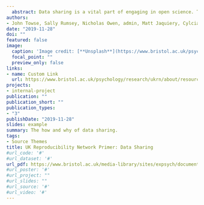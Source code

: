 ```yaml
---
  abstract: Data sharing is a vital part of engaging in open science. This short primer tells you what it is, as well as how and why you should share your data.
authors:
- John Towse, Sally Rumsey, Nicholas Owen, admin, Matt Jaquiery, Cylcia Bolibaugh
date: "2019-11-28"
doi: ""
featured: false
image:
  caption: 'Image credit: [**Unsplash**](https://www.bristol.ac.uk/psychology/research/ukrn/)'
  focal_point: ""
  preview_only: false
links:
- name: Custom Link
  url: https://www.bristol.ac.uk/psychology/research/ukrn/about/resources/
projects:
- internal-project
publication: ""
publication_short: ""
publication_types:
- "3"
publishDate: "2019-11-28"
slides: example
summary: The how and why of data sharing.
tags:
- Source Themes
title: UK Reproducibility Network Primer: Data Sharing
#url_code: '#'
#url_dataset: '#'
url_pdf: https://www.bristol.ac.uk/media-library/sites/expsych/documents/ukrn/UKRN_Primer_Data_Sharing.pdf
#url_poster: '#'
#url_project: ""
#url_slides: ""
#url_source: '#'
#url_video: '#'
---
```

